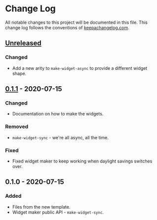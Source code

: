 # Change Log
All notable changes to this project will be documented in this file. This change log follows the conventions of [keepachangelog.com](http://keepachangelog.com/).

## [Unreleased]
### Changed
- Add a new arity to `make-widget-async` to provide a different widget shape.

## [0.1.1] - 2020-07-15
### Changed
- Documentation on how to make the widgets.

### Removed
- `make-widget-sync` - we're all async, all the time.

### Fixed
- Fixed widget maker to keep working when daylight savings switches over.

## 0.1.0 - 2020-07-15
### Added
- Files from the new template.
- Widget maker public API - `make-widget-sync`.

[Unreleased]: https://github.com/your-name/agora-manager/compare/0.1.1...HEAD
[0.1.1]: https://github.com/your-name/agora-manager/compare/0.1.0...0.1.1
